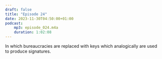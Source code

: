 ```yaml
---
draft: false
title: "Episode 24"
date: 2023-11-30T04:50:00+01:00
podcast:
    mp3: episode_024.m4a
    duration: 1:02:08
---
```

In which bureaucracies are replaced with keys which analogically are used to produce signatures.